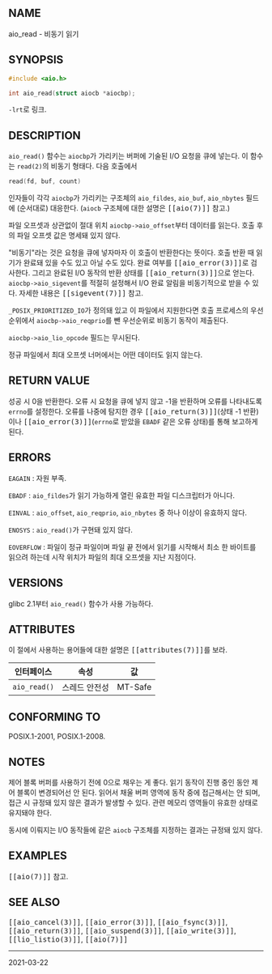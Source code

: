 ## NAME

aio_read - 비동기 읽기

## SYNOPSIS

```c
#include <aio.h>

int aio_read(struct aiocb *aiocbp);
```

`-lrt`로 링크.

## DESCRIPTION

`aio_read()` 함수는 `aiocbp`가 가리키는 버퍼에 기술된 I/O 요청을 큐에 넣는다. 이 함수는 `read(2)`의 비동기 형태다. 다음 호출에서

```c
read(fd, buf, count)
```

인자들이 각각 `aiocbp`가 가리키는 구조체의 `aio_fildes`, `aio_buf`, `aio_nbytes` 필드에 (순서대로) 대응한다. (`aiocb` 구조체에 대한 설명은 <tt>[[aio(7)]]</tt> 참고.)

파일 오프셋과 상관없이 절대 위치 `aiocbp->aio_offset`부터 데이터를 읽는다. 호출 후의 파일 오프셋 값은 명세돼 있지 않다.

"비동기"라는 것은 요청을 큐에 넣자마자 이 호출이 반환한다는 뜻이다. 호출 반환 때 읽기가 완료돼 있을 수도 있고 아닐 수도 있다. 완료 여부를 <tt>[[aio_error(3)]]</tt>로 검사한다. 그리고 완료된 I/O 동작의 반환 상태를 <tt>[[aio_return(3)]]</tt>으로 얻는다. `aiocbp->aio_sigevent`를 적절히 설정해서 I/O 완료 알림을 비동기적으로 받을 수 있다. 자세한 내용은 <tt>[[sigevent(7)]]</tt> 참고.

`_POSIX_PRIORITIZED_IO`가 정의돼 있고 이 파일에서 지원한다면 호출 프로세스의 우선순위에서 `aiocbp->aio_reqprio`를 뺀 우선순위로 비동기 동작이 제출된다.

`aiocbp->aio_lio_opcode` 필드는 무시된다.

정규 파일에서 최대 오프셋 너머에서는 어떤 데이터도 읽지 않는다.

## RETURN VALUE

성공 시 0을 반환한다. 오류 시 요청을 큐에 넣지 않고 -1을 반환하며 오류를 나타내도록 `errno`를 설정한다. 오류를 나중에 탐지한 경우 <tt>[[aio_return(3)]]</tt>(상태 -1 반환)이나 <tt>[[aio_error(3)]]</tt>(`errno`로 받았을 `EBADF` 같은 오류 상태)를 통해 보고하게 된다.

## ERRORS

`EAGAIN`
:   자원 부족.

`EBADF`
:   `aio_fildes`가 읽기 가능하게 열린 유효한 파일 디스크립터가 아니다.

`EINVAL`
:   `aio_offset`, `aio_reqprio`, `aio_nbytes` 중 하나 이상이 유효하지 않다.

`ENOSYS`
:   `aio_read()`가 구현돼 있지 않다.

`EOVERFLOW`
:   파일이 정규 파일이며 파일 끝 전에서 읽기를 시작해서 최소 한 바이트를 읽으려 하는데 시작 위치가 파일의 최대 오프셋을 지난 지점이다.

## VERSIONS

glibc 2.1부터 `aio_read()` 함수가 사용 가능하다.

## ATTRIBUTES

이 절에서 사용하는 용어들에 대한 설명은 <tt>[[attributes(7)]]</tt>를 보라.

| 인터페이스 | 속성 | 값 |
| --- | --- | --- |
| `aio_read()` | 스레드 안전성 | MT-Safe |

## CONFORMING TO

POSIX.1-2001, POSIX.1-2008.

## NOTES

제어 블록 버퍼를 사용하기 전에 0으로 채우는 게 좋다. 읽기 동작이 진행 중인 동안 제어 블록이 변경되어선 안 된다. 읽어서 채울 버퍼 영역에 동작 중에 접근해서는 안 되며, 접근 시 규정돼 있지 않은 결과가 발생할 수 있다. 관련 메모리 영역들이 유효한 상태로 유지돼야 한다.

동시에 이뤄지는 I/O 동작들에 같은 `aiocb` 구조체를 지정하는 결과는 규정돼 있지 않다.

## EXAMPLES

<tt>[[aio(7)]]</tt> 참고.

## SEE ALSO

<tt>[[aio_cancel(3)]]</tt>, <tt>[[aio_error(3)]]</tt>, <tt>[[aio_fsync(3)]]</tt>, <tt>[[aio_return(3)]]</tt>, <tt>[[aio_suspend(3)]]</tt>, <tt>[[aio_write(3)]]</tt>, <tt>[[lio_listio(3)]]</tt>, <tt>[[aio(7)]]</tt>

----

2021-03-22
